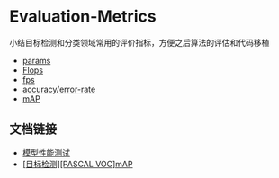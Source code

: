 # Evaluation-Metrics

小结目标检测和分类领域常用的评价指标，方便之后算法的评估和代码移植

* [params](params.md)
* [Flops](flops.md)
* [fps](fps.md)
* [accuracy/error-rate](acc-err.md)
* [mAP](map/index.md)

## 文档链接

* [模型性能测试](https://blog.zhujian.life/posts/4bc9fe45.html)
* [[目标检测][PASCAL VOC]mAP](https://blog.zhujian.life/posts/d817618d.html)